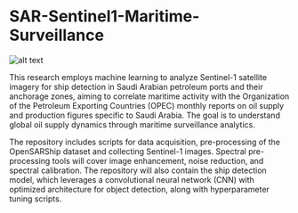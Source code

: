 # SAR-Sentinel1-Maritime-Surveillance

![alt text](https://www.preligens.com/sites/default/files/styles/758w_retina/public/2021-04/6.png?itok=cdzERDnb)

This research employs machine learning to analyze Sentinel-1 satellite imagery for ship detection in Saudi Arabian petroleum ports and their anchorage zones, aiming to correlate maritime activity with the Organization of the Petroleum Exporting Countries (OPEC) monthly reports on oil supply and production figures specific to Saudi Arabia. The goal is to understand global oil supply dynamics through maritime surveillance analytics.

The repository includes scripts for data acquisition, pre-processing of the OpenSARShip dataset and collecting Sentinel-1 images. Spectral pre-processing tools will cover image enhancement, noise reduction, and spectral calibration. The repository will also contain the ship detection model, which leverages a convolutional neural network (CNN) with optimized architecture for object detection, along with hyperparameter tuning scripts.
